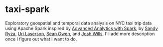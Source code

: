 # taxi-spark

Exploratory geospatial and temporal data analysis on NYC taxi trip data using Apache Spark inspired by [Advanced Analytics with Spark](http://shop.oreilly.com/product/0636920035091.do), by [Sandy Ryza](https://github.com/sryza), [Uri Laserson](https://github.com/laserson), [Sean Owen](https://github.com/srowen), and [Josh Wills](https://github.com/jwills). I'll add more description once I figure out what I want to do.
